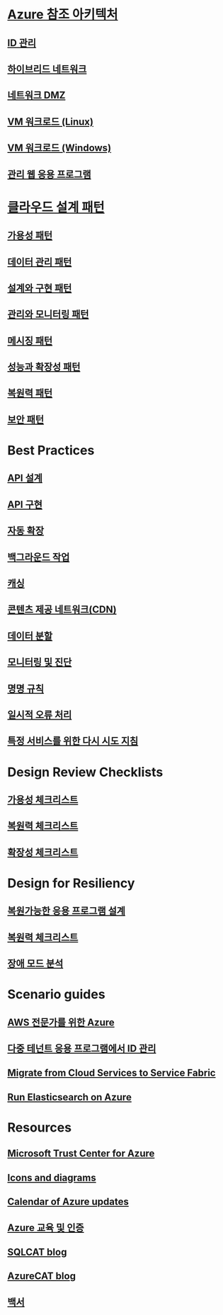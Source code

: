 # [Azure 참조 아키텍처](./reference-architectures/index.md)
## [ID 관리](./reference-architectures/identity/index.md)
## [하이브리드 네트워크](./reference-architectures/hybrid-networking/index.md)
## [네트워크 DMZ](./reference-architectures/dmz/index.md)
## [VM 워크로드 (Linux)](./reference-architectures/virtual-machines-linux/index.md)
## [VM 워크로드 (Windows)](./reference-architectures/virtual-machines-windows/index.md)
## [관리 웹 응용 프로그램](./reference-architectures/managed-web-app/index.md)

# [클라우드 설계 패턴](./patterns/index.md)
## [가용성 패턴](./patterns/category/availability.md)
## [데이터 관리 패턴](./patterns/category/data-management.md)
## [설계와 구현 패턴](./patterns/category/design-implementation.md)
## [관리와 모니터링 패턴](./patterns/category/management-monitoring.md)
## [메시징 패턴](./patterns/category/messaging.md)
## [성능과 확장성 패턴](./patterns/category/performance-scalability.md)
## [복원력 패턴](./patterns/category/resiliency.md)
## [보안 패턴](./patterns/category/security.md)

# Best Practices
## [API 설계](./best-practices/api-design.md)
## [API 구현](./best-practices/api-implementation.md)
## [자동 확장](./best-practices/auto-scaling.md)
## [백그라운드 작업](./best-practices/background-jobs.md)
## [캐싱](./best-practices/caching.md)
## [콘텐츠 제공 네트워크(CDN)](./best-practices/cdn.md)
## [데이터 분할](./best-practices/data-partitioning.md)
## [모니터링 및 진단](./best-practices/monitoring.md)
## [명명 규칙](./best-practices/naming-conventions.md)
## [일시적 오류 처리](./best-practices/transient-faults.md)
## [특정 서비스를 위한 다시 시도 지침](./best-practices/retry-service-specific.md)

# Design Review Checklists
## [가용성 체크리스트](./checklist/availability.md)
## [복원력 체크리스트](./checklist/resiliency.md)
## [확장성 체크리스트](./checklist/scalability.md)

# Design for Resiliency
## [복원가능한 응용 프로그램 설계](./resiliency/index.md)
## [복원력 체크리스트](./checklist/resiliency.md)
## [장애 모드 분석](./resiliency/failure-mode-analysis.md)

# Scenario guides
## [AWS 전문가를 위한 Azure](./aws-professional/index.md)
## [다중 테넌트 응용 프로그램에서 ID 관리](./multitenant-identity/index.md)
## [Migrate from Cloud Services to Service Fabric](./service-fabric/migrate-from-cloud-services.md)
## [Run Elasticsearch on Azure](./elasticsearch/index.md)

# Resources
## [Microsoft Trust Center for Azure](https://www.microsoft.com/en-us/trustcenter/cloudservices/azure)
## [Icons and diagrams](./resources/diagrams.md)
## [Calendar of Azure updates](https://azure.microsoft.com/updates/)
## [Azure 교육 및 인증](https://azure.microsoft.com/community/training/)
## [SQLCAT blog](https://blogs.msdn.microsoft.com/sqlcat/)
## [AzureCAT blog](https://blogs.msdn.microsoft.com/azurecat/)
## [백서](https://azure.microsoft.com/resources/whitepapers/)
